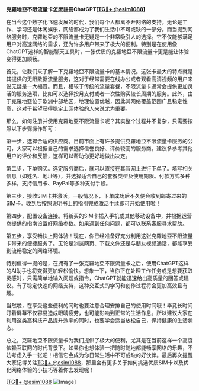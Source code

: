 **克羅地亞不限流量卡怎麽註冊ChatGPT[[TG💪+ @esim1088](https://t.me/s/esim1088)]**

在当今这个数字化飞速发展的时代，我们每个人都离不开网络的支持。无论是工作、学习还是休闲娱乐，网络都成为了我们生活中不可或缺的一部分。而当提到网络服务时，克羅地亞的不限流量卡无疑是一个非常吸引人的选择。它不仅能够满足用户对高速网络的需求，还为许多用户带来了极大的便利。特别是在使用像ChatGPT这样的智能聊天工具时，一张优质的克羅地亞不限流量卡更是能让体验变得更加顺畅。

首先，让我们来了解一下克羅地亞不限流量卡的基本情况。这张卡最大的特点就是其提供的无限数据流量服务，这对于经常需要在线办公或者观看高清视频的用户来说无疑是一大福音。而且，相较于传统的流量套餐，不限流量卡通常会提供更加灵活的服务选项，比如可以选择按月支付或者一次性购买较长周期的服务。此外，由于克羅地亞位于欧洲中部地区，地理位置优越，因此其网络覆盖范围广且稳定性高，这对于希望获得稳定上网体验的人来说尤为重要。

那么，如何注册并使用克羅地亞不限流量卡呢？其实整个过程并不复杂，只需要按照以下步骤操作即可：

第一步，选择合适的供应商。目前市面上有许多提供克羅地亞不限流量卡服务的公司，大家可以根据自己的需求选择信誉良好、评价较高的服务商。建议多参考其他用户的评价和反馈，这样可以帮助你更好地做出决定。

第二步，下单购买。选定服务商后，就可以直接在其官网上进行下单了。填写相关信息（如姓名、地址等），并选择适合自己的套餐类型及使用期限。付款方式多种多样，支持信用卡、PayPal等多种支付手段。

第三步，接收SIM卡并激活。一般情况下，下单成功后不久便会收到邮寄过来的SIM卡。收到后按照说明书上的指引完成激活手续即可开始使用啦！

第四步，配置设备连接。将新买的SIM卡插入手机或其他移动设备中，并根据运营商提供的指南设置好网络参数。如果遇到任何问题，都可以联系客服寻求帮助。

第五步，享受畅快上网体验！现在，你已经准备好充分利用这张克羅地亞不限流量卡带来的便捷服务了。无论是浏览网页、下载文件还是与朋友视频通话，都能享受到流畅稳定的网络环境。

特别值得一提的是，在拥有了一张克羅地亞不限流量卡之后，使用ChatGPT这样的AI助手也将变得更加轻松愉快。想象一下，当你正在处理工作任务或是想要获取灵感时，只需简单地输入问题或指令，ChatGPT就能迅速给出高质量的回答或建议。有了稳定快速的网络支持，这种交互式的学习和创作过程将会更加高效且有趣。

当然啦，在享受这些便利的同时也要注意合理安排自己的使用时间哦！毕竟长时间盯着屏幕不仅容易造成眼睛疲劳，也可能影响到正常的生活作息。所以建议大家在利用这类高科技产品提升效率的同时，也要学会适当放松自己，保持健康的生活状态。

总之，克羅地亞不限流量卡为我们提供了极大的便利，尤其是在当前这样一个高度依赖互联网的时代背景下。如果你也想体验一把随时随地都能畅享网络的乐趣，不妨考虑入手一张吧！相信它会成为你日常生活中不可或缺的好伙伴。最后再次提醒大家记得关注[TG💪+ @esim1088](https://t.me/s/esim1088)，那里会有更多关于如何挑选优质SIM卡以及优化网络体验的小技巧等着你去发现呢！

[[TG💪+ @esim1088](https://t.me/s/esim1088) ![Image](https://i.postimg.cc/4NQfJmqS/Snipaste-2025-05-13-00-14-12.png)]